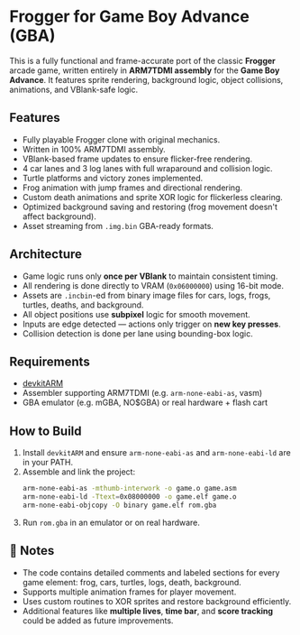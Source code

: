 #  Frogger for Game Boy Advance (GBA)

This is a fully functional and frame-accurate port of the classic **Frogger** arcade game, written entirely in **ARM7TDMI assembly** for the **Game Boy Advance**. It features sprite rendering, background logic, object collisions, animations, and VBlank-safe logic.

##  Features

- Fully playable Frogger clone with original mechanics.
- Written in 100% ARM7TDMI assembly.
- VBlank-based frame updates to ensure flicker-free rendering.
- 4 car lanes and 3 log lanes with full wraparound and collision logic.
- Turtle platforms and victory zones implemented.
- Frog animation with jump frames and directional rendering.
- Custom death animations and sprite XOR logic for flickerless clearing.
- Optimized background saving and restoring (frog movement doesn't affect background).
- Asset streaming from `.img.bin` GBA-ready formats.

##  Architecture

- Game logic runs only **once per VBlank** to maintain consistent timing.
- All rendering is done directly to VRAM (`0x06000000`) using 16-bit mode.
- Assets are `.incbin`-ed from binary image files for cars, logs, frogs, turtles, deaths, and background.
- All object positions use **subpixel** logic for smooth movement.
- Inputs are edge detected — actions only trigger on **new key presses**.
- Collision detection is done per lane using bounding-box logic.

##  Requirements

- [devkitARM](https://devkitpro.org/)
- Assembler supporting ARM7TDMI (e.g. `arm-none-eabi-as`, vasm)
- GBA emulator (e.g. mGBA, NO$GBA) or real hardware + flash cart

##  How to Build

1. Install `devkitARM` and ensure `arm-none-eabi-as` and `arm-none-eabi-ld` are in your PATH.
2. Assemble and link the project:
   ```bash
   arm-none-eabi-as -mthumb-interwork -o game.o game.asm
   arm-none-eabi-ld -Ttext=0x08000000 -o game.elf game.o
   arm-none-eabi-objcopy -O binary game.elf rom.gba
   ```
3. Run `rom.gba` in an emulator or on real hardware.

## 📝 Notes

- The code contains detailed comments and labeled sections for every game element: frog, cars, turtles, logs, death, background.
- Supports multiple animation frames for player movement.
- Uses custom routines to XOR sprites and restore background efficiently.
- Additional features like **multiple lives**, **time bar**, and **score tracking** could be added as future improvements.
